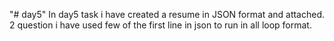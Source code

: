 "# day5" 
In day5 task i have created a resume in JSON format and attached.
2 question i have used few of the first line in json to run in all loop format.
